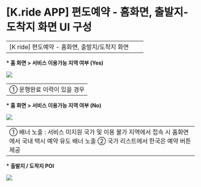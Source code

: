 # [K.ride APP] 편도예약 - 홈화면, 출발지-도착지 화면 UI 구성

|  |  |  |
| --- | --- | --- |
| [K ride] 편도예약 - 홈화면, 출발지/도착지 화면 | | |

**\* 홈 화면 > 서비스 이용가능 지역 여부 (Yes)**

![](https://kakaomobilitysupport.zendesk.com/hc/article_attachments/47410055192601)

|  |
| --- |
| ① 운행완료 이력이 있을 경우 |

**\* 홈 화면 > 서비스 이용가능 지역 여부 (No)**

![](https://kakaomobilitysupport.zendesk.com/hc/article_attachments/47409877750681)

|  |
| --- |
| ① 배너 노출 : 서비스 미지원 국가 및 이용 불가 지역에서 접속 시 홈화면에서 국내 택시 예약 유도 배너 노출  ② 국가 리스트에서 한국은 예약 버튼 제공 |

**\* 출발지 / 도착지 POI**

![](https://kakaomobilitysupport.zendesk.com/hc/article_attachments/47410235996569)